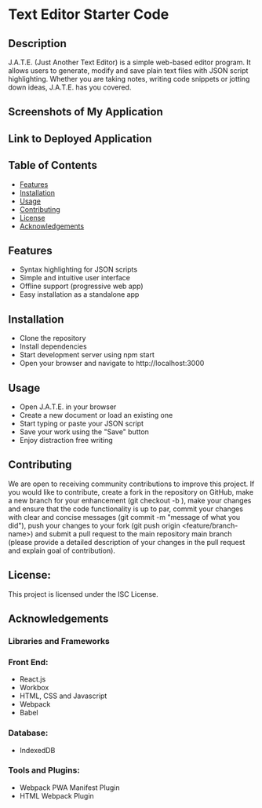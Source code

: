 # Text Editor Starter Code

## Description
J.A.T.E. (Just Another Text Editor) is a simple web-based editor program. It allows users to generate, modify and save plain text files with JSON script highlighting. Whether you are taking notes, writing code snippets or jotting down ideas, J.A.T.E. has you covered.

## Screenshots of My Application

## Link to Deployed Application

## Table of Contents
- [Features](#features)
- [Installation](#installation)
- [Usage](#usage)
- [Contributing](#contributing)
- [License](#license)
- [Acknowledgements](#acknowledgements)

## Features
- Syntax highlighting for JSON scripts
- Simple and intuitive user interface
- Offline support (progressive web app)
- Easy installation as a standalone app

## Installation
- Clone the repository
- Install dependencies
- Start development server using npm start
- Open your browser and navigate to http://localhost:3000

## Usage
- Open J.A.T.E. in your browser
- Create a new document or load an existing one
- Start typing or paste your JSON script
- Save your work using the "Save" button
- Enjoy distraction free writing 

## Contributing
We are open to receiving community contributions to improve this project. If you would like to contribute, create a fork in the repository on GitHub, make a new branch for your enhancement (git checkout -b ), make your changes and ensure that the code functionality is up to par, commit your changes with clear and concise messages (git commit -m "message of what you did"), push your changes to your fork (git push origin <feature/branch-name>) and submit a pull request to the main repository main branch (please provide a detailed description of your changes in the pull request and explain goal of contribution).

## License:
This project is licensed under the ISC License.

## Acknowledgements
### Libraries and Frameworks

### Front End:
- React.js
- Workbox
- HTML, CSS and Javascript
- Webpack
- Babel

### Database:
- IndexedDB

### Tools and Plugins:
- Webpack PWA Manifest Plugin
- HTML Webpack Plugin